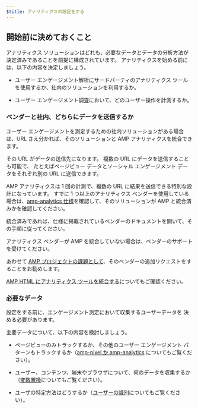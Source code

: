 ```yaml
---
$title: アナリティクスの設定をする
---
```


## 開始前に決めておくこと

アナリティクス ソリューションはどれも、必要なデータとデータの分析方法が決定済みであることを前提に構成されています。
アナリティクスを始める前には、以下の内容を決定しましょう。

* ユーザー エンゲージメント解析にサードパーティのアナリティクス ツールを使用するか、社内のソリューションを利用するか。

* ユーザー エンゲージメント調査において、どのユーザー操作を計測するか。

### ベンダーと社内、どちらにデータを送信するか

ユーザー エンゲージメントを測定するための社内ソリューションがある場合は、URL さえ分かれば、そのソリューションと AMP アナリティクスを統合できます。

その URL がデータの送信先になります。
複数の URL にデータを送信することも可能で、
たとえばページビュー データとソーシャル エンゲージメント データをそれぞれ別の URL に送信できます。


AMP アナリティクスは 1 回の計測で、複数の URL に結果を送信できる特別な設計になっています。
すでに 1 つ以上のアナリティクス ベンダーを使用している場合は、[amp-analytics 仕様](/ja/docs/reference/components/amp-analytics.html)を確認して、そのソリューションが AMP と統合済みかを確認してください。


統合済みであれば、仕様に掲載されているベンダーのドキュメントを開いて、その手順に従ってください。

アナリティクス ベンダーが AMP を統合していない場合は、ベンダーのサポートを受けてください。

あわせて [AMP プロジェクトの課題として](https://github.com/ampproject/amphtml/issues/new)、そのベンダーの追加リクエストをすることをお勧めします。

[AMP HTML にアナリティクス ツールを統合する](https://github.com/ampproject/amphtml/blob/master/extensions/amp-analytics/integrating-analytics.md)についてもご確認ください。


### 必要なデータ

設定をする前に、エンゲージメント測定において収集するユーザーデータを
決める必要があります。

主要データについて、以下の内容を検討しましょう。

* ページビューのみトラックするか、その他のユーザー エンゲージメント パターンもトラックするか（[amp-pixel か amp-analytics](/ja/docs/analytics/analytics_basics.html#amp-pixel-または-amp-analytics-を使う) についてもご覧ください）。

* ユーザー、コンテンツ、端末やブラウザについて、何のデータを収集するか（[変数置換](/ja/docs/analytics/analytics_basics.html#変数置換)についてもご覧ください）。

* ユーザの特定方法はどうするか（[ユーザーの識別](/ja/docs/analytics/analytics_basics.html#ユーザー認証)についてもご覧ください）。

